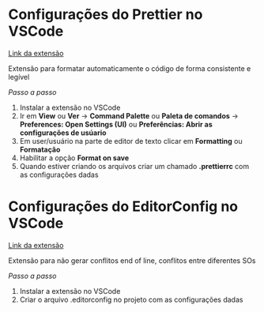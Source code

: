# Configurações do Prettier no VSCode
[Link da extensão](https://marketplace.visualstudio.com/items?itemName=esbenp.prettier-vscode/)

Extensão para formatar automaticamente o código de forma consistente e legível

*Passo a passo*
1. Instalar a extensão no VSCode
2. Ir em **View** ou **Ver** -> **Command Palette** ou **Paleta de comandos** -> **Preferences: Open Settings (UI)** ou **Preferências: Abrir as configurações de usúario**
3. Em user/usuário na parte de editor de texto clicar em **Formatting** ou **Formatação**
4. Habilitar a opção **Format on save**
5. Quando estiver criando os arquivos criar um chamado **.prettierrc** com as configurações dadas

# Configurações do EditorConfig no VSCode
[Link da extensão](https://marketplace.visualstudio.com/items?itemName=EditorConfig.EditorConfig)

Extensão para não gerar conflitos end of line, conflitos entre diferentes SOs 

*Passo a passo*
1. Instalar a extensão no VSCode
2. Criar o arquivo .editorconfig no projeto com as configurações dadas
